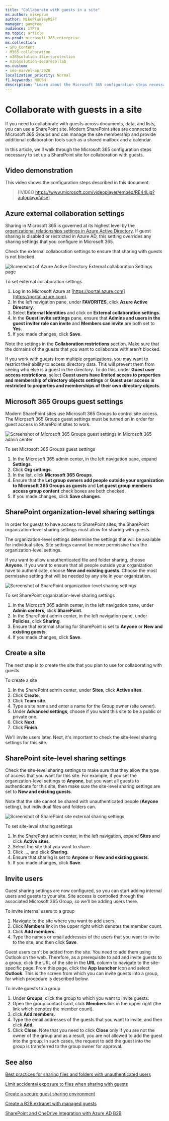 ```yaml
---
title: "Collaborate with guests in a site"
ms.author: mikeplum
author: MikePlumleyMSFT
manager: pamgreen
audience: ITPro
ms.topic: article
ms.prod: microsoft-365-enterprise
ms.collection: 
- SPO_Content
- M365-collaboration
- m365solution-3tiersprotection
- m365solution-securecollab
ms.custom: 
- seo-marvel-apr2020
localization_priority: Normal
f1.keywords: NOCSH
description: "Learn about the Microsoft 365 configuration steps necessary to set up a SharePoint site for collaboration with guests."
---
```


# Collaborate with guests in a site

If you need to collaborate with guests across documents, data, and lists, you can use a SharePoint site. Modern SharePoint sites are connected to Microsoft 365 Groups and can manage the site membership and provide additional collaboration tools such as a shared mailbox and a calendar.

In this article, we'll walk through the Microsoft 365 configuration steps necessary to set up a SharePoint site for collaboration with guests.

## Video demonstration

This video shows the configuration steps described in this document.</br>

> [!VIDEO https://www.microsoft.com/videoplayer/embed/RE44Llg?autoplay=false]

## Azure external collaboration settings

Sharing in Microsoft 365 is governed at its highest level by the [organizational relationships settings in Azure Active Directory](https://docs.microsoft.com/azure/active-directory/external-identities/delegate-invitations). If guest sharing is disabled or restricted in Azure AD, this setting overrides any sharing settings that you configure in Microsoft 365.

Check the external collaboration settings to ensure that sharing with guests is not blocked.

![Screenshot of Azure Active Directory External collaboration Settings page](../media/azure-ad-organizational-relationships-settings.png)

To set external collaboration settings


1. Log in to Microsoft Azure at [https://portal.azure.com](https://portal.azure.com).
2. In the left navigation pane, under **FAVORITES**, click **Azure Active Directory**.
3. Select **External Identities** and click on **External collaboration settings**.
4. In the **Guest invite settings** pane, ensure that **Admins and users in the guest inviter role can invite** and **Members can invite** are both set to **Yes**.
5. If you made changes, click **Save**.

Note the settings in the **Collaboration restrictions** section. Make sure that the domains of the guests that you want to collaborate with aren't blocked.

If you work with guests from multiple organizations, you may want to restrict their ability to access directory data. This will prevent them from seeing who else is a guest in the directory. To do this, under **Guest user access restrictions**, select **Guest users have limited access to properties and membership of directory objects settings** or **Guest user access is restricted to properties and memberships of their own directory objects**.

## Microsoft 365 Groups guest settings

Modern SharePoint sites use Microsoft 365 Groups to control site access. The Microsoft 365 Groups guest settings must be turned on in order for guest access in SharePoint sites to work.

![Screenshot of Microsoft 365 Groups guest settings in  Microsoft 365 admin center](../media/office-365-groups-guest-settings.png)

To set Microsoft 365 Groups guest settings

1. In the Microsoft 365 admin center, in the left navigation pane, expand **Settings**.
2. Click **Org settings**.
3. In the list, click **Microsoft 365 Groups**.
4. Ensure that the **Let group owners add people outside your organization to Microsoft 365 Groups as guests** and **Let guest group members access group content** check boxes are both checked.
5. If you made changes, click **Save changes**.

## SharePoint organization-level sharing settings

In order for guests to have access to SharePoint sites, the SharePoint organization-level sharing settings must allow for sharing with guests.

The organization-level settings determine the settings that will be available for individual sites. Site settings cannot be more permissive than the organization-level settings.

If you want to allow unauthenticated file and folder sharing, choose **Anyone**. If you want to ensure that all people outside your organization have to authenticate, choose **New and existing guests**. Choose the most permissive setting that will be needed by any site in your organization.

![Screenshot of SharePoint organization-level sharing settings](../media/sharepoint-organization-external-sharing-controls.png)


To set SharePoint organization-level sharing settings

1. In the Microsoft 365 admin center, in the left navigation pane, under **Admin centers**, click **SharePoint**.
2. In the SharePoint admin center, in the left navigation pane, under **Policies**, click **Sharing**.
3. Ensure that external sharing for SharePoint is set to **Anyone** or **New and existing guests**.
4. If you made changes, click **Save**.

## Create a site

The next step is to create the site that you plan to use for collaborating with guests.

To create a site
1. In the SharePoint admin center, under **Sites**, click **Active sites**.
2. Click **Create**.
3. Click **Team site**.
4. Type a site name and enter a name for the Group owner (site owner).
5. Under **Advanced settings**, choose if you want this site to be a public or private one.
6. Click **Next**.
7. Click **Finish**.

We'll invite users later. Next, it's important to check the site-level sharing settings for this site.

## SharePoint site-level sharing settings

Check the site-level sharing settings to make sure that they allow the type of access that you want for this site. For example, if you set the organization-level settings to **Anyone**, but you want all guests to authenticate for this site, then make sure the site-level sharing settings are set to **New and existing guests**.

Note that the site cannot be shared with unauthenticated people (**Anyone** setting), but individual files and folders can.

![Screenshot of SharePoint site external sharing settings](../media/sharepoint-site-external-sharing-settings.png)

To set site-level sharing settings
1. In the SharePoint admin center, in the left navigation, expand **Sites** and click **Active sites**.
2. Select the site that you want to share.
3. Click ..., and click **Sharing**.
4. Ensure that sharing is set to **Anyone** or **New and existing guests**.
5. If you made changes, click **Save**.

## Invite users

Guest sharing settings are now configured, so you can start adding internal users and guests to your site. Site access is controlled through the associated Microsoft 365 Group, so we'll be adding users there.

To invite internal users to a group
1. Navigate to the site where you want to add users.
2. Click **Members** link in the upper right which denotes the member count.
3. Click **Add members**.
4. Type the names or email addresses of the users that you want to invite to the site, and then click **Save**.

Guest users can't be added from the site. You need to add them using Outlook on the web. Therefore, as a prerequisite to add and invite guests to a group, click the URL of the site in the **URL**  column to navigate to the site-specific page. From this page, click the **App launcher** icon and select **Outlook**. This is the screen from which you can invite guests into a group, for which procedure is described below.

To invite guests to a group
1. Under **Groups**, click the group to which you want to invite guests.
2. Open the group contact card, click **Members** link in the upper right (the link which denotes the member count).
3. click **Add members**.
4. Type the email addresses of the guests that you want to invite, and then click **Add**.
5. Click **Close**.
Note that you need to click **Close** only if you are not the owner of the group and as a result, you are not allowed to add the guest into the group. In such cases, the request to add the guest into the group is transferred to the group owner for approval.

## See also

[Best practices for sharing files and folders with unauthenticated users](best-practices-anonymous-sharing.md)

[Limit accidental exposure to files when sharing with guests](share-limit-accidental-exposure.md)

[Create a secure guest sharing environment](create-secure-guest-sharing-environment.md)

[Create a B2B extranet with managed guests](b2b-extranet.md)

[SharePoint and OneDrive integration with Azure AD B2B](https://docs.microsoft.com/sharepoint/sharepoint-azureb2b-integration-preview)